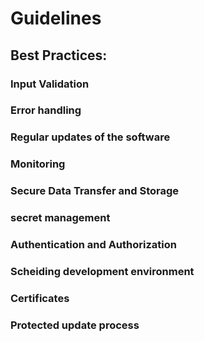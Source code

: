 # Guidelines
## Best Practices:

### Input Validation 
### Error handling
### Regular updates of the software
### Monitoring
### Secure Data Transfer and Storage
### secret management
### Authentication and Authorization
### Scheiding development environment
### Certificates
### Protected update process




